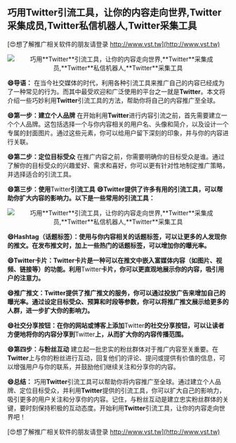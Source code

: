 ## **巧用**Twitter**引流工具，让你的内容走向世界,**Twitter**采集成员,**Twitter**私信机器人,**Twitter**采集工具**

[😍想了解推广相关软件的朋友请登录 http://www.vst.tw](http://www.vst.tw)

 <center><img src="https://vst.tw/MP4/tuiguang/png/8.png" alt="巧用**Twitter**引流工具，让你的内容走向世界,**Twitter**采集成员,**Twitter**私信机器人,**Twitter**采集工具"></center>

**😄导语：**
在当今社交媒体的时代，利用各种引流工具来推广自己的内容已经成为了一种常见的行为。而其中最受欢迎和广泛使用的平台之一就是**Twitter**。本文将介绍一些巧妙利用**Twitter**引流工具的方法，帮助你将自己的内容推广至全球。

**😄第一步：建立个人品牌**
在开始利用**Twitter**进行内容引流之前，首先需要建立一个个人品牌。这包括选择一个与你内容相关的用户名、头像和简介，以及设计一个专属的封面图片。通过这些元素，你可以给用户留下深刻的印象，并与你的内容进行关联。

**😄第二步：定位目标受众**
在推广内容之前，你需要明确你的目标受众是谁。通过了解你的目标受众的兴趣爱好、需求和喜好，你可以更有针对性地制定推广策略，并选择适合的引流工具。

**😄第三步：使用**Twitter**引流工具**
**😄**Twitter**提供了许多有用的引流工具，可以帮助你扩大内容的影响力。以下是一些常用的引流工具：**

 <center><img src="https://vst.tw/MP4/tuiguang/png/0.png" alt="巧用**Twitter**引流工具，让你的内容走向世界,**Twitter**采集成员,**Twitter**私信机器人,**Twitter**采集工具"></center>

**😄Hashtag（话题标签）：使用与你内容相关的话题标签，可以让更多的人发现你的推文。在发布推文时，加上一些热门的话题标签，可以增加你的曝光率。**

**😄**Twitter**卡片：**Twitter**卡片是一种可以在推文中嵌入富媒体内容（如图片、视频、链接等）的功能。利用**Twitter**卡片，你可以更直观地展示你的内容，吸引用户的注意力。**

**😄推广推文：**Twitter**提供了推广推文的服务，你可以通过投放广告来增加自己的曝光率。通过设定目标受众、预算和时段等参数，你可以将推广推文展示给更多的人群，进一步扩大你的影响力。**

**😄社交分享按钮：在你的网站或博客上添加**Twitter**的社交分享按钮，可以让读者方便地将你的内容分享到**Twitter**上，从而扩大你的内容传播范围。**

**😄第四步：与粉丝互动**
建立起一批忠实的粉丝群体对于推广内容至关重要。在**Twitter**上与你的粉丝进行互动，回复他们的评论、提问或提供有价值的信息，可以增强用户与你的联系，并鼓励他们继续关注和分享你的内容。

**😄总结：**
巧用**Twitter**引流工具可以帮助你将内容推广至全球。通过建立个人品牌、定位目标受众，并利用**Twitter**提供的引流工具，你可以扩大自己的影响力，吸引更多的用户关注和分享你的内容。记住，与粉丝互动是建立忠实粉丝群体的关键，要时刻保持积极的互动态度。开始利用**Twitter**引流工具，让你的内容走向世界吧！

[😍想了解推广相关软件的朋友请登录 http://www.vst.tw](http://www.vst.tw)



